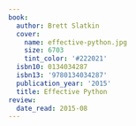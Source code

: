 ```yaml
---
book:
  author: Brett Slatkin
  cover:
    name: effective-python.jpg
    size: 6703
    tint_color: '#222021'
  isbn10: 0134034287
  isbn13: '9780134034287'
  publication_year: '2015'
  title: Effective Python
review:
  date_read: 2015-08
---
```

